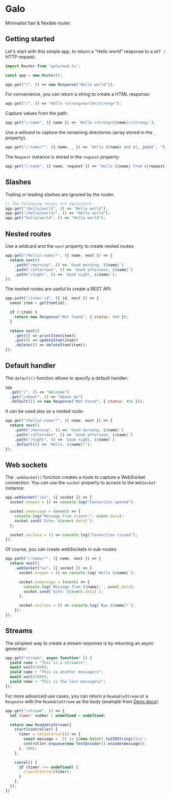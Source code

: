 # Galo

Minimalist fast & flexible router.

## Getting started

Let's start with this simple app, to return a "Hello world" response to a
`GET /` HTTP request.

```js
import Router from "galo/mod.ts";

const app = new Router();

app.get("/", () => new Response("Hello world"));
```

For convenience, you can return a string to create a HTML response:

```js
app.get("/", () => "Hello <strong>world</strong>");
```

Capture values from the path:

```js
app.get("/:name", ({ name }) => `Hello <strong>${name}</strong>`);
```

Use a willcard to capture the remaining directories (array stored in the `_`
property).

```js
app.get("/:name/*", ({ name, _ }) => `Hello ${name} and ${_.join(", ")}`);
```

The `Request` instance is stored in the `request` property:

```js
app.get("/:name", ({ name, request }) => `Hello ${name} from ${request.url}`);
```

## Slashes

Trailing or leading slashes are ignored by the router.

```js
// The following routes are equivalent
app.get("/hello/world", () => "Hello world");
app.get("/hello/world/", () => "Hello world");
app.get("hello/world", () => "Hello world");
```

## Nested routes

Use a wildcard and the `next` property to create nested routes:

```js
app.get("/hello/:name/*", ({ name, next }) => {
  return next()
    .path("/morning", () => `Good morning, ${name}`)
    .path("/afternoon", () => `Good afternoon, ${name}`)
    .path("/night", () => `Good night, ${name}`);
});
```

The nested routes are useful to create a REST API:

```js
app.path("/item/:id", ({ id, next }) => {
  const item = getItem(id);

  if (!item) {
    return new Response("Not Found", { status: 404 });
  }

  return next()
    .get(() => printItem(item))
    .put(() => updateItem(item))
    .delete(() => deleteItem(item));
});
```

## Default handler

The `default()` function allows to specify a default handler:

```js
app
  .get("/", () => "Welcome")
  .get("/about", () => "About me")
  .default(() => new Response("Not Found", { status: 404 }));
```

It can be used also as a nested route:

```js
app.get("/hello/:name/*", ({ name, next }) => {
  return next()
    .path("/morning", () => `Good morning, ${name}`)
    .path("/afternoon", () => `Good afternoon, ${name}`)
    .path("/night", () => `Good night, ${name}`)
    .default(() => `Hello, ${name}!`);
});
```

## Web sockets

The `.webSocket()` function creates a route to capture a WebSocket connection.
You can use the `socket` property to access to the `WebSocket` instance:

```js
app.webSocket("/ws", ({ socket }) => {
  socket.onopen = () => console.log("Connection opened");

  socket.onmessage = (event) => {
    console.log("Message from client:", event.data);
    socket.send(`Echo: ${event.data}`);
  };

  socket.onclose = () => console.log("Connection closed");
});
```

Of course, you can create webSockets in sub-routes:

```js
app.path("/:name/*", ({ name, next }) => {
  return next()
    .webSocket("ws", ({ socket }) => {
      socket.onopen = () => console.log(`Hello ${name}`);

      socket.onmessage = (event) => {
        console.log(`Message from ${name}:`, event.data);
        socket.send(`Echo: ${event.data}`);
      };

      socket.onclose = () => console.log(`Bye ${name}!`);
    });
});
```

## Streams

The simplest way to create a stream response is by returning an async generator:

```js
app.get("stream", async function* () {
  yield name + "This is a stream\n";
  await wait(1000);
  yield name + "This is another message\n";
  await wait(1000);
  yield name + "This is the last message\n";
});
```

For more advanced use cases, you can return a `ReadableStream` or a `Response`
with the `ReadableStream` as the body (example from
[Deno docs](https://docs.deno.com/examples/http_server_websocket/)):

```js
app.get("/stream", () => {
  let timer: number | undefined = undefined;

  return new ReadableStream({
    start(controller) {
      timer = setInterval(() => {
        const message = `It is ${new Date().toISOString()}\n`;
        controller.enqueue(new TextEncoder().encode(message));
      }, 100);
    },

    cancel() {
      if (timer !== undefined) {
        clearInterval(timer);
      }
    },
  });
})
```
